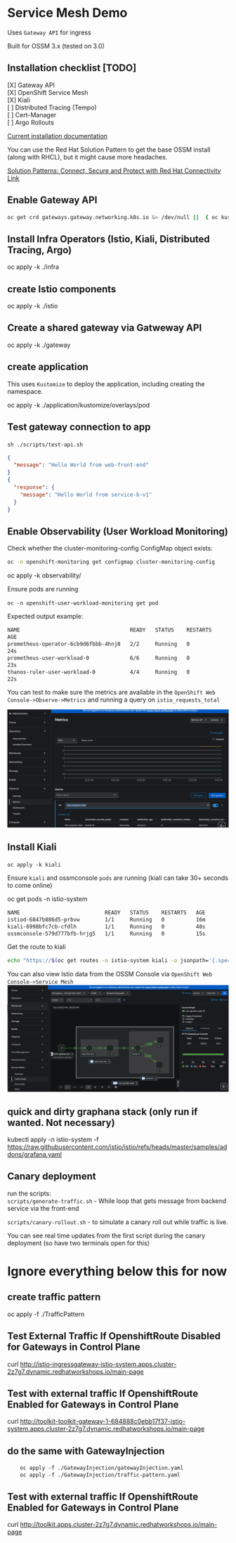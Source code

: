 # Service Mesh Demo
Uses `Gateway API` for ingress  

Built for OSSM 3.x (tested on 3.0)

## Installation checklist [TODO]
[X] Gateway API  
[X] OpenShift Service Mesh  
[X] Kiali  
[ ] Distributed Tracing (Tempo)  
[ ] Cert-Manager  
[ ] Argo Rollouts  

[Current installation documentation](https://docs.openshift.com/service-mesh/3.0.0tp1/install/ossm-installing-openshift-service-mesh.html)

You can use the Red Hat Solution Pattern to get the base OSSM install (along with RHCL), but it might cause more headaches.


[Solution Patterns: Connect, Secure and Protect with Red Hat Connectivity Link](https://www.solutionpatterns.io/soln-pattern-connectivity-link/solution-patter)

## Enable Gateway API
```bash
oc get crd gateways.gateway.networking.k8s.io &> /dev/null ||  { oc kustomize "github.com/kubernetes-sigs/gateway-api/config/crd?ref=v1.0.0" | oc apply -f -; }
```

## Install Infra Operators (Istio, Kiali, Distributed Tracing, Argo)
oc apply -k ./infra

## create Istio components
oc apply -k ./istio

## Create a shared gateway via Gatweway API
oc apply -k ./gateway

## create application
This uses `Kustomize` to deploy the application, including creating the namespace.    
  
oc apply -k ./application/kustomize/overlays/pod  
  
## Test gateway connection to app
`sh ./scripts/test-api.sh `  

```json
{
  "message": "Hello World from web-front-end"
}
{
  "response": {
    "message": "Hello World from service-b-v1"
  }
}
```

## Enable Observability (User Workload Monitoring)
Check whether the cluster-monitoring-config ConfigMap object exists:

```bash
oc -n openshift-monitoring get configmap cluster-monitoring-config
```
  
oc apply -k observability/  
  
Ensure pods are running  
  
`oc -n openshift-user-workload-monitoring get pod`  
  
Expected output example:
```
NAME                                   READY   STATUS    RESTARTS   AGE
prometheus-operator-6cb9d6fbbb-4hnj8   2/2     Running   0          24s
prometheus-user-workload-0             6/6     Running   0          23s
thanos-ruler-user-workload-0           4/4     Running   0          22s
```

You can test to make sure the metrics are available in the `OpenShift Web Console->Observe->Metrics`
and running a query on `istio_requests_total`

![Screenshot of example query](img/image01.png)

## Install Kiali
`oc apply -k kiali`  
  
Ensure `kiali` and ossmconsole `pods` are running (kiali can take 30+ seconds to come online)  
  
oc get pods -n istio-system  
```
NAME                           READY   STATUS    RESTARTS   AGE
istiod-6847b886d5-prbvw        1/1     Running   0          16m
kiali-6998bfc7cb-cfdlh         1/1     Running   0          48s
ossmconsole-579d777bfb-hrjg5   1/1     Running   0          15s
```
Get the route to kiali
```bash
echo "https://$(oc get routes -n istio-system kiali -o jsonpath='{.spec.host}')"
```

You can also view Istio data from the OSSM Console via `OpenShift Web Console->Service Mesh`
![OSSM Console while testing canary rollout](img/image02.png)

## quick and dirty graphana stack (only run if wanted. Not necessary)
kubectl apply -n istio-system -f https://raw.githubusercontent.com/istio/istio/refs/heads/master/samples/addons/grafana.yaml


## Canary deployment
run the scripts:  
`scripts/generate-traffic.sh` - While loop that gets message from backend service via the front-end  
  
`scripts/canary-rollout.sh` - to simulate a canary roll out while traffic is live.  
  
You can see real time updates from the first script during the canary deployment (so have two terminals open for this)

# Ignore everything below this for now
## create traffic pattern
oc apply -f ./TrafficPattern

## Test External Traffic If OpenshiftRoute Disabled for Gateways in Control Plane
curl http://istio-ingressgateway-istio-system.apps.cluster-2z7g7.dynamic.redhatworkshops.io/main-page

## Test with external traffic If OpenshiftRoute Enabled for Gateways in Control Plane
curl http://toolkit-toolkit-gateway-1-684888c0ebb17f37-istio-system.apps.cluster-2z7g7.dynamic.redhatworkshops.io/main-page

## do the same with GatewayInjection
``` 
    oc apply -f ./GatewayInjection/gatewayInjection.yaml
    oc apply -f ./GatewayInjection/traffic-pattern.yaml
```    

## Test with external traffic If OpenshiftRoute Enabled for Gateways in Control Plane
curl http://toolkit.apps.cluster-2z7g7.dynamic.redhatworkshops.io/main-page